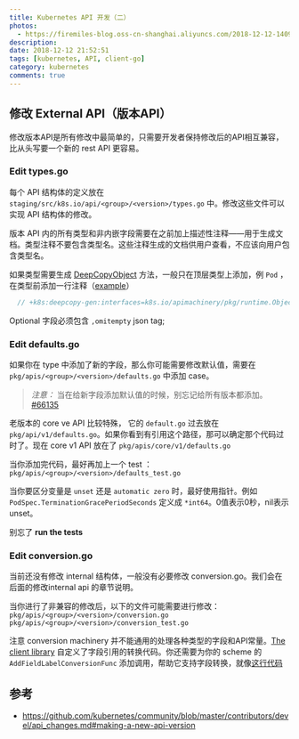 ```yaml
---
title: Kubernetes API 开发（二）
photos:
  - https://firemiles-blog.oss-cn-shanghai.aliyuncs.com/2018-12-12-140900.jpg
description: 
date: 2018-12-12 21:52:51
tags: [kubernetes, API, client-go]
category: kubernetes
comments: true
---
```


## 修改 External API（版本API）

修改版本API是所有修改中最简单的，只需要开发者保持修改后的API相互兼容，比从头写要一个新的 rest API 更容易。
<!--more-->
### Edit types.go

每个 API 结构体的定义放在 `staging/src/k8s.io/api/<group>/<version>/types.go` 中。修改这些文件可以实现 API 结构体的修改。

版本 API 内的所有类型和非内嵌字段需要在之前加上描述性注释——用于生成文档。类型注释不要包含类型名。这些注释生成的文档供用户查看，不应该向用户包含类型名。

如果类型需要生成 [DeepCopyObject](https://github.com/kubernetes/kubernetes/commit/8dd0989b395b29b872e1f5e06934721863e4a210#diff-6318847735efb6fae447e7dbf198c8b2R3767) 方法，一般只在顶层类型上添加，例 `Pod` ，在类型前添加一行注释（[example](https://github.com/kubernetes/kubernetes/commit/39d95b9b065fffebe5b6f233d978fe1723722085#diff-ab819c2e7a94a3521aecf6b477f9b2a7R30)）

```go
  // +k8s:deepcopy-gen:interfaces=k8s.io/apimachinery/pkg/runtime.Object
```

Optional 字段必须包含 `,omitempty` json tag;

### Edit defaults.go

如果你在 type 中添加了新的字段，那么你可能需要修改默认值，需要在 `pkg/apis/<group>/<version>/defaults.go` 中添加 case。

>*注意：* 当在给新字段添加默认值的时候，别忘记给所有版本都添加。[#66135](https://github.com/kubernetes/kubernetes/issues/66135)

老版本的 core ve API 比较特殊， 它的 `default.go` 过去放在 `pkg/api/v1/defaults.go`。如果你看到有引用这个路径，那可以确定那个代码过时了。现在 core v1 API 放在了 `pkg/apis/core/v1/defaults.go`

当你添加完代码，最好再加上一个 test ：`pkg/apis/<group>/<version>/defaults_test.go`

当你要区分变量是 `unset` 还是 `automatic zero` 时，最好使用指针。例如 `PodSpec.TerminationGracePeriodSeconds` 定义成 `*int64`。0值表示0秒，nil表示unset。

别忘了 **run the tests**

### Edit conversion.go

当前还没有修改 internal 结构体，一般没有必要修改 conversion.go。我们会在后面的修改internal api 的章节说明。

当你进行了非兼容的修改后，以下的文件可能需要进行修改：
`pkg/apis/<group>/<version>/conversion.go` 
`pkg/apis/<group>/<version>/conversion_test.go`

注意 conversion machinery 并不能通用的处理各种类型的字段和API常量。[The client library](https://github.com/kubernetes/client-go/blob/v4.0.0-beta.0/rest/request.go#L352) 自定义了字段引用的转换代码。你还需要为你的 scheme 的 `AddFieldLabelConversionFunc` 添加调用，帮助它支持字段转换，就像[这行代码](https://github.com/kubernetes/kubernetes/blob/v1.8.0-alpha.2/pkg/api/v1/conversion.go#L165)

## 参考

- https://github.com/kubernetes/community/blob/master/contributors/devel/api_changes.md#making-a-new-api-version